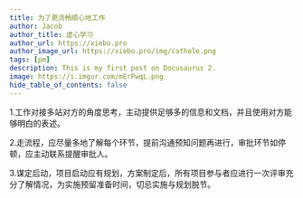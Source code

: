 ```yaml
---
title: 为了更流畅顺心地工作
author: Jacob
author_title: 虚心学习
author_url: https://xiebo.pro
author_image_url: https://xiebo.pro/img/cathole.png
tags: [pm]
description: This is my first post on Docusaurus 2.
image: https://i.imgur.com/mErPwqL.png
hide_table_of_contents: false
---
```

 1.工作对接多站对方的角度思考，主动提供足够多的信息和文档，并且使用对方能够明白的表述。

 2.走流程，应尽量多地了解每个环节，提前沟通预知问题再进行，审批环节如停顿，应主动联系提醒审批人。

 3.谋定后动，项目启动应有规划，方案制定后，所有项目参与者应进行一次评审充分了解情况，为实施预留准备时间，切忌实施与规划脱节。


